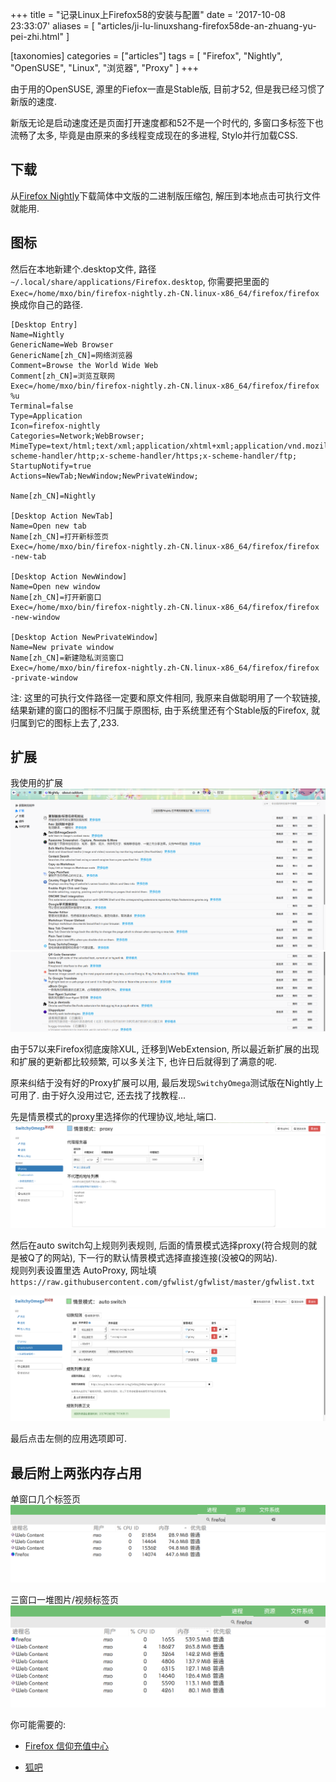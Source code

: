 +++
title = "记录Linux上Firefox58的安装与配置"
date = '2017-10-08 23:33:07'
aliases = [ "articles/ji-lu-linuxshang-firefox58de-an-zhuang-yu-pei-zhi.html" ]

[taxonomies]
categories = ["articles"]
tags = [ "Firefox", "Nightly", "OpenSUSE", "Linux", "浏览器", "Proxy" ]
+++

由于用的OpenSUSE, 源里的Fiefox一直是Stable版, 目前才52, 但是我已经习惯了新版的速度.  

新版无论是启动速度还是页面打开速度都和52不是一个时代的, 多窗口多标签下也流畅了太多, 毕竟是由原来的多线程变成现在的多进程, Stylo并行加载CSS.


## 下载
从[Firefox Nightly](https://www.mozilla.org/zh-CN/firefox/nightly/all/)下载简体中文版的二进制版压缩包, 解压到本地点击可执行文件就能用.

## 图标
然后在本地新建个.desktop文件, 路径 `~/.local/share/applications/Firefox.desktop`, 你需要把里面的`Exec=/home/mxo/bin/firefox-nightly.zh-CN.linux-x86_64/firefox/firefox` 换成你自己的路径. 
```desktop
[Desktop Entry]
Name=Nightly
GenericName=Web Browser
GenericName[zh_CN]=网络浏览器
Comment=Browse the World Wide Web
Comment[zh_CN]=浏览互联网
Exec=/home/mxo/bin/firefox-nightly.zh-CN.linux-x86_64/firefox/firefox %u
Terminal=false
Type=Application
Icon=firefox-nightly
Categories=Network;WebBrowser;
MimeType=text/html;text/xml;application/xhtml+xml;application/vnd.mozilla.xul+xml;text/mml;x-scheme-handler/http;x-scheme-handler/https;x-scheme-handler/ftp;
StartupNotify=true
Actions=NewTab;NewWindow;NewPrivateWindow;

Name[zh_CN]=Nightly

[Desktop Action NewTab]
Name=Open new tab
Name[zh_CN]=打开新标签页
Exec=/home/mxo/bin/firefox-nightly.zh-CN.linux-x86_64/firefox/firefox -new-tab

[Desktop Action NewWindow]
Name=Open new window
Name[zh_CN]=打开新窗口
Exec=/home/mxo/bin/firefox-nightly.zh-CN.linux-x86_64/firefox/firefox -new-window

[Desktop Action NewPrivateWindow]
Name=New private window
Name[zh_CN]=新建隐私浏览窗口
Exec=/home/mxo/bin/firefox-nightly.zh-CN.linux-x86_64/firefox/firefox -private-window
```
注: 这里的可执行文件路径一定要和原文件相同, 我原来自做聪明用了一个软链接, 结果新建的窗口的图标不归属于原图标, 由于系统里还有个Stable版的Firefox, 就归属到它的图标上去了,233.

## 扩展

我使用的扩展
![扩展0](扩展0.png)
![扩展1](扩展1.png)

由于57以来Firefox彻底废除XUL, 迁移到WebExtension, 所以最近新扩展的出现和扩展的更新都比较频繁, 可以多关注下, 也许日后就得到了满意的呢.

原来纠结于没有好的Proxy扩展可以用, 最后发现`SwitchyOmega`测试版在Nightly上可用了.
由于好久没用过它, 还去找了找教程...

先是情景模式的proxy里选择你的代理协议,地址,端口.
![SwitchyOmegaProxy](SwitchyOmegaProxy.png)

然后在auto switch勾上规则列表规则, 后面的情景模式选择proxy(符合规则的就是被Q了的网站), 下一行的默认情景模式选择直接连接(没被Q的网站).  
规则列表设置里选 AutoProxy, 
网址填 `https://raw.githubusercontent.com/gfwlist/gfwlist/master/gfwlist.txt`

![SwitchyOmegaAutoSwitch](SwitchyOmegaAutoSwitch.png)

最后点击左侧的应用选项即可.

## 最后附上两张内存占用

单窗口几个标签页
![内存占用](mem.png)

三窗口一堆图片/视频标签页
![内存占用](mem3windows.png)

你可能需要的:

* [Firefox 信仰充值中心](https://zhuanlan.zhihu.com/ilovefirefox)

* [狐吧](http://tieba.baidu.com/f?kw=firefox&fr=home)
